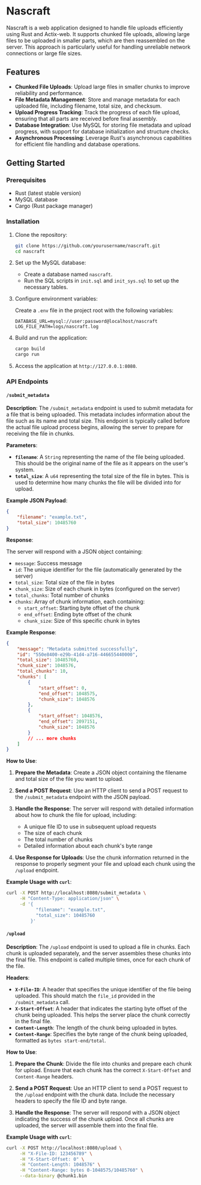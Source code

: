 # Nascraft

Nascraft is a web application designed to handle file uploads efficiently using Rust and Actix-web. It supports chunked file uploads, allowing large files to be uploaded in smaller parts, which are then reassembled on the server. This approach is particularly useful for handling unreliable network connections or large file sizes.

## Features

- **Chunked File Uploads**: Upload large files in smaller chunks to improve reliability and performance.
- **File Metadata Management**: Store and manage metadata for each uploaded file, including filename, total size, and checksum.
- **Upload Progress Tracking**: Track the progress of each file upload, ensuring that all parts are received before final assembly.
- **Database Integration**: Use MySQL for storing file metadata and upload progress, with support for database initialization and structure checks.
- **Asynchronous Processing**: Leverage Rust's asynchronous capabilities for efficient file handling and database operations.

## Getting Started

### Prerequisites

- Rust (latest stable version)
- MySQL database
- Cargo (Rust package manager)

### Installation

1. Clone the repository:

   ```bash
   git clone https://github.com/yourusername/nascraft.git
   cd nascraft
   ```

2. Set up the MySQL database:

   - Create a database named `nascraft`.
   - Run the SQL scripts in `init.sql` and `init_sys.sql` to set up the necessary tables.

3. Configure environment variables:

   Create a `.env` file in the project root with the following variables:

   ```env
   DATABASE_URL=mysql://user:password@localhost/nascraft
   LOG_FILE_PATH=logs/nascraft.log
   ```

4. Build and run the application:

   ```bash
   cargo build
   cargo run
   ```

5. Access the application at `http://127.0.0.1:8080`.


### API Endpoints

#### `/submit_metadata`

**Description**: The `/submit_metadata` endpoint is used to submit metadata for a file that is being uploaded. This metadata includes information about the file such as its name and total size. This endpoint is typically called before the actual file upload process begins, allowing the server to prepare for receiving the file in chunks.

**Parameters**:

- **`filename`**: A `String` representing the name of the file being uploaded. This should be the original name of the file as it appears on the user's system.
- **`total_size`**: A `u64` representing the total size of the file in bytes. This is used to determine how many chunks the file will be divided into for upload.

**Example JSON Payload**:

```json
{
    "filename": "example.txt",
    "total_size": 10485760
}
```

**Response**:

The server will respond with a JSON object containing:
- `message`: Success message
- `id`: The unique identifier for the file (automatically generated by the server)
- `total_size`: Total size of the file in bytes
- `chunk_size`: Size of each chunk in bytes (configured on the server)
- `total_chunks`: Total number of chunks
- `chunks`: Array of chunk information, each containing:
  - `start_offset`: Starting byte offset of the chunk
  - `end_offset`: Ending byte offset of the chunk
  - `chunk_size`: Size of this specific chunk in bytes

**Example Response**:
```json
{
    "message": "Metadata submitted successfully",
    "id": "550e8400-e29b-41d4-a716-446655440000",
    "total_size": 10485760,
    "chunk_size": 1048576,
    "total_chunks": 10,
    "chunks": [
        {
            "start_offset": 0,
            "end_offset": 1048575,
            "chunk_size": 1048576
        },
        {
            "start_offset": 1048576,
            "end_offset": 2097151,
            "chunk_size": 1048576
        }
        // ... more chunks
    ]
}
```

**How to Use**:

1. **Prepare the Metadata**: Create a JSON object containing the filename and total size of the file you want to upload.

2. **Send a POST Request**: Use an HTTP client to send a POST request to the `/submit_metadata` endpoint with the JSON payload.

3. **Handle the Response**: The server will respond with detailed information about how to chunk the file for upload, including:
   - A unique file ID to use in subsequent upload requests
   - The size of each chunk
   - The total number of chunks
   - Detailed information about each chunk's byte range

4. **Use Response for Uploads**: Use the chunk information returned in the response to properly segment your file and upload each chunk using the `/upload` endpoint.

**Example Usage with `curl`**:

```bash
curl -X POST http://localhost:8080/submit_metadata \
     -H "Content-Type: application/json" \
     -d '{
           "filename": "example.txt",
           "total_size": 10485760
         }'
```


#### `/upload`

**Description**: The `/upload` endpoint is used to upload a file in chunks. Each chunk is uploaded separately, and the server assembles these chunks into the final file. This endpoint is called multiple times, once for each chunk of the file.

**Headers**:

- **`X-File-ID`**: A header that specifies the unique identifier of the file being uploaded. This should match the `file_id` provided in the `/submit_metadata` call.
- **`X-Start-Offset`**: A header that indicates the starting byte offset of the chunk being uploaded. This helps the server place the chunk correctly in the final file.
- **`Content-Length`**: The length of the chunk being uploaded in bytes.
- **`Content-Range`**: Specifies the byte range of the chunk being uploaded, formatted as `bytes start-end/total`.

**How to Use**:

1. **Prepare the Chunk**: Divide the file into chunks and prepare each chunk for upload. Ensure that each chunk has the correct `X-Start-Offset` and `Content-Range` headers.

2. **Send a POST Request**: Use an HTTP client to send a POST request to the `/upload` endpoint with the chunk data. Include the necessary headers to specify the file ID and byte range.

3. **Handle the Response**: The server will respond with a JSON object indicating the success of the chunk upload. Once all chunks are uploaded, the server will assemble them into the final file.

**Example Usage with `curl`**:

```bash
curl -X POST http://localhost:8080/upload \
     -H "X-File-ID: 123456789" \
     -H "X-Start-Offset: 0" \
     -H "Content-Length: 1048576" \
     -H "Content-Range: bytes 0-1048575/10485760" \
     --data-binary @chunk1.bin
```